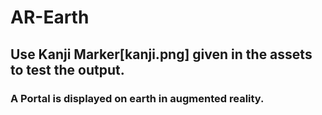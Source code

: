 # AR-Earth

## Use Kanji Marker[kanji.png] given in the assets to test the output.
### A Portal is displayed on earth in augmented reality.
